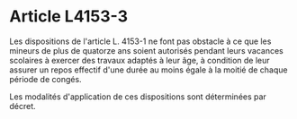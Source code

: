 # Article L4153-3

Les dispositions de l'article L. 4153-1 ne font pas obstacle à ce que les mineurs de plus de quatorze ans soient autorisés pendant leurs vacances scolaires à exercer des travaux adaptés à leur âge, à condition de leur assurer un repos effectif d'une durée au moins égale à la moitié de chaque période de congés.

Les modalités d'application de ces dispositions sont déterminées par décret.
